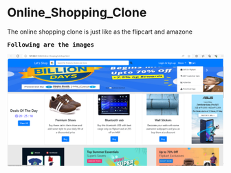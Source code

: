 # Online_Shopping_Clone

<p>The online shopping clone is just like as the flipcart and amazone</p>
<pre><b>Following are the images </b></pre>

<img src="Result.png" alt="result">
